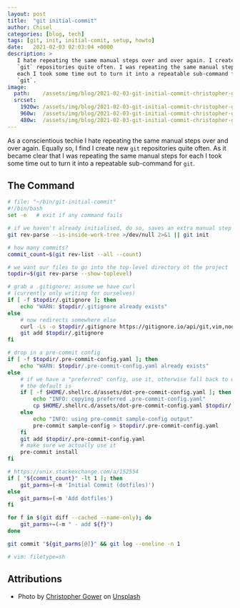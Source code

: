 ```yaml
---
layout: post
title:  "git initial-commit"
author: Chisel
categories: [blog, tech]
tags: [git, init, initial-comit, setup, howto]
date:   2021-02-03 02:03:04 +0000
description: >
   I hate repeating the same manual steps over and over again. I create new
   `git` repositories quite often. I was repeating the same manual steps for
   each I took some time out to turn it into a repeatable sub-command for
   `git`.
image:
  path:    /assets/img/blog/2021-02-03-git-initial-commit-christopher-gower.jpg
  srcset:
    1920w: /assets/img/blog/2021-02-03-git-initial-commit-christopher-gower.jpg
    960w:  /assets/img/blog/2021-02-03-git-initial-commit-christopher-gower@0,5x.jpg
    480w:  /assets/img/blog/2021-02-03-git-initial-commit-christopher-gower@0,25x.jpg
---
```


As a conscientious techie I hate repeating the same manual steps over and over
again. Equally so, I find I create new `git` repositories quite often. As it
became clear that I was repeating the same manual steps for each I took some
time out to turn it into a repeatable sub-command for `git`.

<!--more-->

## The Command

~~~sh
# file: "~/bin/git-initial-commit"
#!/bin/bash
set -e   # exit if any command fails

# if we haven't already initialised, do so, saves an extra manual step
git rev-parse --is-inside-work-tree >/dev/null 2>&1 || git init

# how many commits?
commit_count=$(git rev-list --all --count)

# we want our files to go into the top-level directory ot the project
topdir=$(git rev-parse --show-toplevel)

# grab a .gitignore; assume we have curl
# (currently only writing for ourselves)
if [ -f $topdir/.gitignore ]; then
    echo "WARN: $topdir/.gitignore already exists"
else
    # now redirects somewhere else
    curl -Ls -o $topdir/.gitignore https://gitignore.io/api/git,vim,node,ruby,go
    git add $topdir/.gitignore
fi

# drop in a pre-commit config
if [ -f $topdir/.pre-commit-config.yaml ]; then
    echo "WARN: $topdir/.pre-commit-config.yaml already exists"
else
    # if we have a "preferred" config, use it, otherwise fall back to whatever
    # the default is
    if [ -f $HOME/.shellrc.d/assets/dot-pre-commit-config.yaml ]; then
        echo "INFO: copying preferred .pre-commit-config.yaml"
        cp $HOME/.shellrc.d/assets/dot-pre-commit-config.yaml $topdir/.pre-commit-config.yaml
    else
        echo "INFO: using pre-commit sample-config output"
        pre-commit sample-config > $topdir/.pre-commit-config.yaml
    fi
    git add $topdir/.pre-commit-config.yaml
    # make sure we actually use it
    pre-commit install
fi

# https://unix.stackexchange.com/a/152554
if [ "${commit_count}" -lt 1 ]; then
    git_parms=(-m 'Initial Commit (dotfiles)')
else
    git_parms=(-m 'Add dotfiles')
fi

for f in $(git diff --cached --name-only); do
    git_parms+=(-m " - add ${f}")
done

git commit "${git_parms[@]}" && git log --oneline -n 1

# vim: filetype=sh
~~~

## Attributions

- <span>Photo by <a href="https://unsplash.com/@cgower?utm_source=unsplash&amp;utm_medium=referral&amp;utm_content=creditCopyText">Christopher Gower</a> on <a href="https://unsplash.com/s/photos/coding-setup?utm_source=unsplash&amp;utm_medium=referral&amp;utm_content=creditCopyText">Unsplash</a></span>

[amazon-sandisk-usb]:   https://smile.amazon.co.uk/gp/product/B07855LJ99/
[bsg-imdb]:             https://www.imdb.com/title/tt0407362/
[bsg-razor]:            https://www.imdb.com/title/tt0991178/
[bsg-viewing-order]:    https://thunderpeel2001.blogspot.com/2010/02/battlestar-galactica-viewing-order.html
[mac-homebrew]:         https://brew.sh/
[plex-library-on-usb]:  https://support.plex.tv/articles/moving-server-data-storage-location-on-nvidia-shield/
[plex-support-corrupt]: https://support.plex.tv/articles/201100678-repair-a-corrupt-database/
